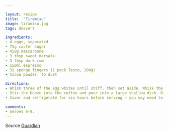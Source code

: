 ```yaml
---

layout: recipe
title:  "Tiramisu"
image: tiramisu.jpg
tags: dessert

ingredients:
- 4 eggs, separated
- 75g caster sugar
- 450g mascarpone
- 3 tbsp sweet marsala
- 3 tbsp dark rum
- 150ml espresso
- 32 sponge fingers (1 pack Tesco, 200g)
- Cocoa powder, to dust

directions:
- Whisk three of the egg whites until stiff, then set aside. Whisk the egg yolks with the sugar until pale and voluminous, then whisk in the mascarpone, a little at a time, until smooth and well combined – you don't want lumps of cheese. Gently fold the three whites into the mascarpone mixture with a large metal spoon, being careful to knock as little air out as possible.
- Stir the booze into the coffee and pour into a large shallow dish. Dip each biscuit into the liquid until it is a pale coffee colour, then arrange to cover the base of a shallow glass dish. Spoon a third of the mascarpone mixture on top, followed by a good sprinkle of cocoa, then repeat the layers, finishing with a layer of the cheese and cocoa.
- Cover and refrigerate for six hours before serving – you may need to dust with a little more cocoa to make it look respectable.

comments: 
- Serves 6-8.
---
```


Source [Guardian](https://www.theguardian.com/lifeandstyle/wordofmouth/2014/mar/13/how-to-make-perfect-tiramisuhttps://www.theguardian.com/lifeandstyle/wordofmouth/2014/mar/13/how-to-make-perfect-tiramisu)